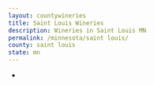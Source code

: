 ```yaml
---
layout: countywineries
title: Saint Louis Wineries
description: Wineries in Saint Louis MN
permalink: /minnesota/saint louis/
county: saint louis
state: mn
---
```

-
